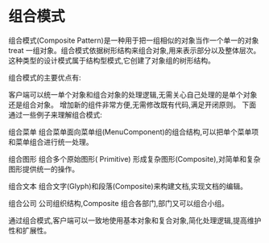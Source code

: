 # 组合模式
组合模式(Composite Pattern)是一种用于把一组相似的对象当作一个单一的对象 treat 一组对象。组合模式依据树形结构来组合对象,用来表示部分以及整体层次。这种类型的设计模式属于结构型模式,它创建了对象组的树形结构。

组合模式的主要优点有:

客户端可以统一单个对象和组合对象的处理逻辑,无需关心自己处理的是单个对象还是组合对象。
增加新的组件非常方便,无需修改既有代码,满足开闭原则。
下面通过一些例子来理解组合模式:

组合菜单
组合菜单面向菜单组(MenuComponent)的组合结构,可以把单个菜单项和菜单组合进行统一处理。

组合图形
组合多个原始图形( Primitive) 形成复杂图形(Composite),对简单和复杂图形提供统一的操作。

组合文本
组合文字(Glyph)和段落(Composite)来构建文档,实现文档的编辑。

组合公司
公司组织结构,Composite 组合各部门,部门又可以组合小组。

通过组合模式,客户端可以一致地使用基本对象和复合对象,简化处理逻辑,提高维护性和扩展性。